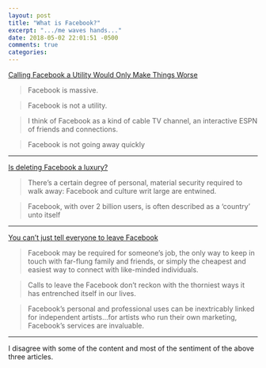 ```yaml
---
layout: post
title: "What is Facebook?"
excerpt: ".../me waves hands..."
date: 2018-05-02 22:01:51 -0500
comments: true
categories: 
---
```


[Calling Facebook a Utility Would Only Make Things Worse](https://www.wired.com/story/calling-facebook-a-utility-would-only-make-things-worse/)

>Facebook is massive. 

>Facebook is not a utility.

>I think of Facebook as a kind of cable TV channel, an interactive ESPN of friends and connections.

>Facebook is not going away quickly

---

[Is deleting Facebook a luxury?](https://jamesshelley.com/2018/04/30/is-deleting-facebook-a-luxury/)

>There’s a certain degree of personal, material security required to walk away: Facebook and culture writ large are entwined.

>Facebook, with over 2 billion users, is often described as a ‘country’ unto itself

---

[You can’t just tell everyone to leave Facebook](https://theoutline.com/post/4040/you-cant-just-tell-everyone-to-leave-facebook)

>Facebook may be required for someone’s job, the only way to keep in touch with far-flung family and friends, or simply the cheapest and easiest way to connect with like-minded individuals.

>Calls to leave the Facebook don’t reckon with the thorniest ways it has entrenched itself in our lives.

>Facebook’s personal and professional uses can be inextricably linked for independent artists...for artists who run their own marketing, Facebook’s services are invaluable.

---

I disagree with some of the content and most of the sentiment of the above three articles.
